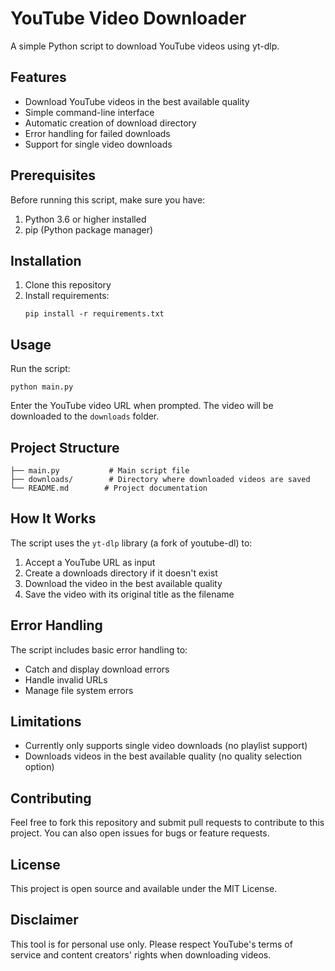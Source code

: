 # YouTube Video Downloader

A simple Python script to download YouTube videos using yt-dlp.

## Features

- Download YouTube videos in the best available quality
- Simple command-line interface
- Automatic creation of download directory
- Error handling for failed downloads
- Support for single video downloads

## Prerequisites

Before running this script, make sure you have:

1. Python 3.6 or higher installed
2. pip (Python package manager)

## Installation

1. Clone this repository
2. Install requirements:
   ```
   pip install -r requirements.txt
   ```

## Usage

Run the script:
```
python main.py
```

Enter the YouTube video URL when prompted. The video will be downloaded to the `downloads` folder.

## Project Structure

```
├── main.py           # Main script file
├── downloads/        # Directory where downloaded videos are saved
└── README.md        # Project documentation
```

## How It Works

The script uses the `yt-dlp` library (a fork of youtube-dl) to:
1. Accept a YouTube URL as input
2. Create a downloads directory if it doesn't exist
3. Download the video in the best available quality
4. Save the video with its original title as the filename

## Error Handling

The script includes basic error handling to:
- Catch and display download errors
- Handle invalid URLs
- Manage file system errors

## Limitations

- Currently only supports single video downloads (no playlist support)
- Downloads videos in the best available quality (no quality selection option)

## Contributing

Feel free to fork this repository and submit pull requests to contribute to this project. You can also open issues for bugs or feature requests.

## License

This project is open source and available under the MIT License.

## Disclaimer

This tool is for personal use only. Please respect YouTube's terms of service and content creators' rights when downloading videos.